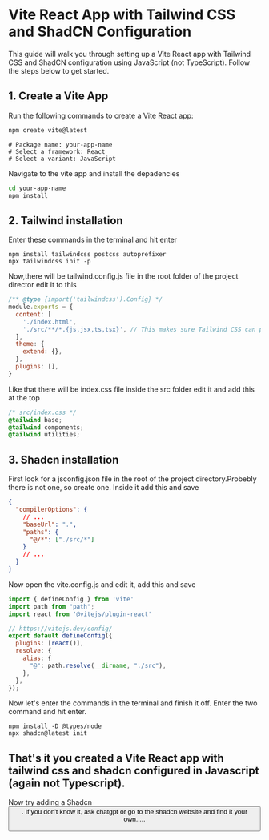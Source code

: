 # Vite React App with Tailwind CSS and ShadCN Configuration

This guide will walk you through setting up a Vite React app with Tailwind CSS and ShadCN configuration using JavaScript (not TypeScript). Follow the steps below to get started.

## 1. Create a Vite App

Run the following commands to create a Vite React app:

```bash
npm create vite@latest
```
```
# Package name: your-app-name
# Select a framework: React
# Select a variant: JavaScript
```

Navigate to the vite app and install the depadencies 
```bash
cd your-app-name
npm install
```
## 2. Tailwind installation 
Enter these commands in the terminal and hit enter 
```
npm install tailwindcss postcss autoprefixer
npx tailwindcss init -p
```
Now,there will be tailwind.config.js file in the root folder of the project director edit it to this 

```js
/** @type {import('tailwindcss').Config} */
module.exports = {
  content: [
    './index.html',
    './src/**/*.{js,jsx,ts,tsx}', // This makes sure Tailwind CSS can process all your React components
  ],
  theme: {
    extend: {},
  },
  plugins: [],
}
```

Like that there will be index.css file inside the src folder edit it and add this at the top

```css
/* src/index.css */
@tailwind base;
@tailwind components;
@tailwind utilities;
```

## 3. Shadcn installation

First look for a jsconfig.json file in the root of the project directory.Probebly there is not one, so create one. 
Inside it add this and save 

```json
{
  "compilerOptions": {
    // ...
    "baseUrl": ".",
    "paths": {
      "@/*": ["./src/*"]
    }
    // ...
  }
}
```

Now open the vite.config.js and edit it, add this and save 
```js
import { defineConfig } from 'vite'
import path from "path";
import react from '@vitejs/plugin-react'

// https://vitejs.dev/config/
export default defineConfig({
  plugins: [react()],
  resolve: {
    alias: {
      "@": path.resolve(__dirname, "./src"),
    },
  },
});
```
Now let's enter the commands in the terminal and finish it off.
Enter the two command and hit enter.

```
npm install -D @types/node
npx shadcn@latest init
```

## That's it you created a Vite React app with tailwind css and shadcn configured in Javascript (again not Typescript).
Now try adding a Shadcn <Button/>. If you don't know it, ask chatgpt or go to the shadcn website and find it your own.....


